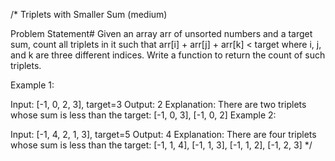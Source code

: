 /* Triplets with Smaller Sum (medium)

Problem Statement#
Given an array arr of unsorted numbers and a target sum, count all triplets in it such that arr[i] + arr[j] + arr[k] < target where i, j, and k are three different indices. Write a function to return the count of such triplets.

Example 1:

Input: [-1, 0, 2, 3], target=3
Output: 2
Explanation: There are two triplets whose sum is less than the target: [-1, 0, 3], [-1, 0, 2]
Example 2:

Input: [-1, 4, 2, 1, 3], target=5
Output: 4
Explanation: There are four triplets whose sum is less than the target:
   [-1, 1, 4], [-1, 1, 3], [-1, 1, 2], [-1, 2, 3]
*/
